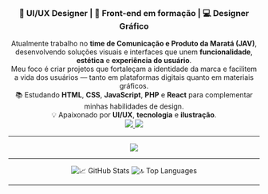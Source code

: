 <h3 align="center">🎨 UI/UX Designer | 🎯 Front-end em formação | 💻 Designer Gráfico</h3>

<div align="center">
 Atualmente trabalho no <strong>time de Comunicação e Produto da Maratá (JAV)</strong>, desenvolvendo soluções visuais e interfaces que unem <strong>funcionalidade</strong>, <strong>estética</strong> e <strong>experiência do usuário</strong>.<br>
 Meu foco é criar projetos que fortaleçam a identidade da marca e facilitem a vida dos usuários — tanto em plataformas digitais quanto em materiais gráficos.<br>
 📚 Estudando <strong>HTML</strong>, <strong>CSS</strong>, <strong>JavaScript</strong>, <strong>PHP</strong> e <strong>React</strong> para complementar minhas habilidades de design.<br>
 💡 Apaixonado por <strong>UI/UX</strong>, <strong>tecnologia</strong> e <strong>ilustração</strong>.
</div>

<div align="center">
  <a href="https://www.linkedin.com/in/SEU-LINKEDIN-AQUI/" target="_blank">
    <img src="https://img.shields.io/badge/LinkedIn-0077B5?style=for-the-badge&logo=linkedin&logoColor=white" />
  </a>
  <a href="mailto:SEU-EMAIL-AQUI">
    <img src="https://img.shields.io/badge/Email-D14836?style=for-the-badge&logo=gmail&logoColor=white" />
  </a>
</div>

<hr/>

<div align="center">
  <img src="https://skillicons.dev/icons?i=html,css,js,php,react,tailwind,figma,photoshop,illustrator,python,c,git,github" />
</div>

<hr/>

<div align="center">
  <img src="https://github-readme-stats.vercel.app/api?username=gen1nh&show_icons=true&theme=react&border_radius=10&count_private=true" alt="📈 GitHub Stats" />
  <img src="https://github-readme-stats.vercel.app/api/top-langs?username=gen1nh&layout=compact&theme=react&border_radius=10&langs_count=8" alt="🔝 Top Languages" />
</div>

<hr/>

